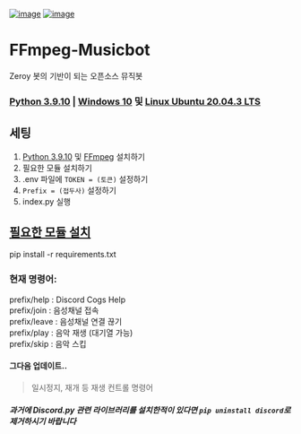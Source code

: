[![image](https://camo.githubusercontent.com/92ea74d7973332713853b8c55160f4aa90287bb2e110273868dbe03e35d47391/68747470733a2f2f696d672e736869656c64732e696f2f707970692f707976657273696f6e732f6e657874636f72642e737667)](<https://python.org>)
[![image](https://camo.githubusercontent.com/324d18ad5779de51284f50c943a0fd12d62f11c3e1f8d114480082e439e082ce/68747470733a2f2f696d672e736869656c64732e696f2f6769746875622f6c6963656e73652f4d6967616e3137382f6b75626f74)](<https://www.gnu.org/licenses/gpl-3.0.html>)
# FFmpeg-Musicbot
Zeroy 봇의 기반이 되는 오픈소스 뮤직봇 </br>

### [Python 3.9.10](<https://www.python.org/downloads/release/python-3910>) | [Windows 10](<https://www.microsoft.com/ko-kr/software-download/windows10>) 및 [Linux Ubuntu 20.04.3 LTS](<https://ubuntu.com/download/server>)
## 세팅
1. [Python 3.9.10](<https://www.python.org/downloads/release/python-3910/>) 및 [FFmpeg](<https://www.ffmpeg.org/download.html>) 설치하기
2. 필요한 모듈 설치하기 </br>
3. .env 파일에 `TOKEN = (토큰)` 설정하기 </br>
4. `Prefix = (접두사)` 설정하기 </br>
5. index.py 실행 </br>

## [필요한 모듈 설치](<https://pypi.org/>)</br>
pip install -r requirements.txt </br>


### 현재 명령어:
prefix/help : Discord Cogs Help </br>
prefix/join : 음성채널 접속 </br>
prefix/leave : 음성채널 연결 끊기 </br>
prefix/play <song> : 음악 재생 (대기열 가능) </br>
prefix/skip : 음악 스킵 </br>

#### 그다음 업데이트..
> 일시정지, 재개 등 재생 컨트롤 명령어 </br>

##### 과거에 Discord.py 관련 라이브러리를 설치한적이 있다면 `pip uninstall discord`로 제거하시기 바랍니다
